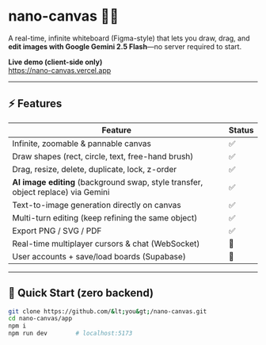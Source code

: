 # nano-canvas 🍌🎨

A real-time, infinite whiteboard (Figma-style) that lets you draw, drag, and **edit images with Google Gemini 2.5 Flash**—no server required to start.

**Live demo (client-side only)**  
https://nano-canvas.vercel.app

---

## ⚡️ Features

| Feature | Status |
|---------|--------|
| Infinite, zoomable & pannable canvas | ✅ |
| Draw shapes (rect, circle, text, free-hand brush) | ✅ |
| Drag, resize, delete, duplicate, lock, z-order | ✅ |
| **AI image editing** (background swap, style transfer, object replace) via Gemini | ✅ |
| Text-to-image generation directly on canvas | ✅ |
| Multi-turn editing (keep refining the same object) | ✅ |
| Export PNG / SVG / PDF | ✅ |
| Real-time multiplayer cursors & chat (WebSocket) | 🚧 |
| User accounts + save/load boards (Supabase) | 🚧 |

---

## 🚀 Quick Start (zero backend)

```bash
git clone https://github.com/&lt;you&gt;/nano-canvas.git
cd nano-canvas/app
npm i
npm run dev        # localhost:5173
